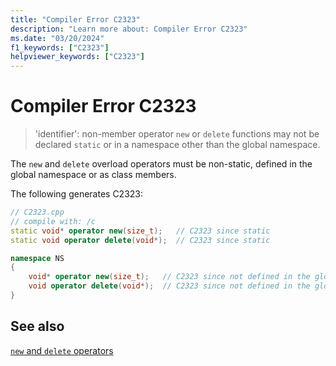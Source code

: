 ```yaml
---
title: "Compiler Error C2323"
description: "Learn more about: Compiler Error C2323"
ms.date: "03/20/2024"
f1_keywords: ["C2323"]
helpviewer_keywords: ["C2323"]
---
```

# Compiler Error C2323

> 'identifier': non-member operator `new` or `delete` functions may not be declared `static` or in a namespace other than the global namespace.

The `new` and `delete` overload operators must be non-static, defined in the global namespace or as class members.

The following generates C2323:

```cpp
// C2323.cpp
// compile with: /c
static void* operator new(size_t);   // C2323 since static
static void operator delete(void*);  // C2323 since static

namespace NS
{
    void* operator new(size_t);   // C2323 since not defined in the global namespace
    void operator delete(void*);  // C2323 since not defined in the global namespace
}
```

## See also

[`new` and `delete` operators](../../cpp/new-and-delete-operators.md)
